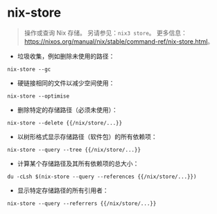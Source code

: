 # nix-store

> 操作或查询 Nix 存储。
> 另请参见：`nix3 store`。
> 更多信息：<https://nixos.org/manual/nix/stable/command-ref/nix-store.html>。

- 垃圾收集，例如删除未使用的路径：

`nix-store --gc`

- 硬链接相同的文件以减少空间使用：

`nix-store --optimise`

- 删除特定的存储路径（必须未使用）：

`nix-store --delete {{/nix/store/...}}`

- 以树形格式显示存储路径（软件包）的所有依赖项：

`nix-store --query --tree {{/nix/store/...}}`

- 计算某个存储路径及其所有依赖项的总大小：

`du -cLsh $(nix-store --query --references {{/nix/store/...}})`

- 显示特定存储路径的所有引用者：

`nix-store --query --referrers {{/nix/store/...}}`